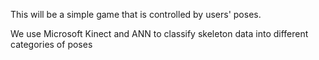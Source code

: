 This will be a simple game that is controlled by users' poses.

We use Microsoft Kinect and ANN to classify skeleton data into different categories of poses